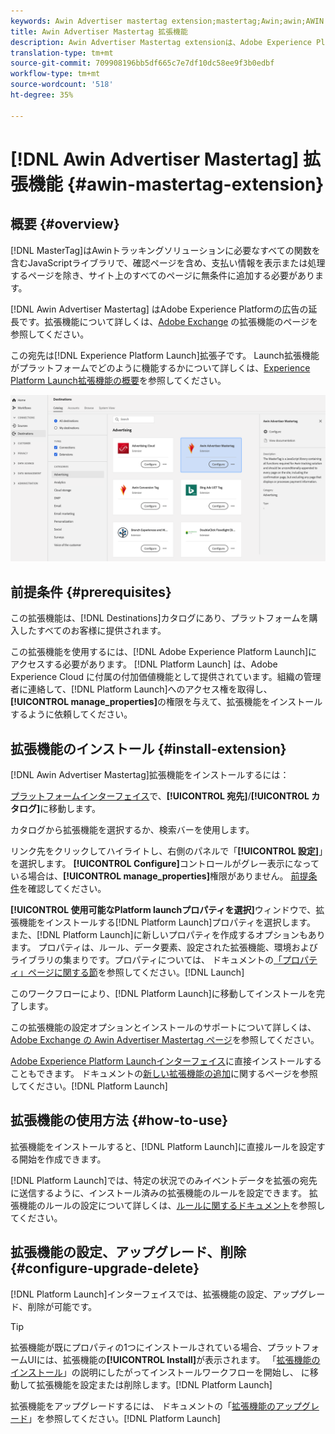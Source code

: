 ```yaml
---
keywords: Awin Advertiser mastertag extension;mastertag;Awin;awin;AWIN
title: Awin Advertiser Mastertag 拡張機能
description: Awin Advertiser Mastertag extensionは、Adobe Experience Platformの広告先です。 拡張機能について詳しくは、Adobe Exchange の拡張機能のページを参照してください。
translation-type: tm+mt
source-git-commit: 709908196bb5df665c7e7df10dc58ee9f3b0edbf
workflow-type: tm+mt
source-wordcount: '518'
ht-degree: 35%

---
```



# [!DNL Awin Advertiser Mastertag] 拡張機能 {#awin-mastertag-extension}

## 概要 {#overview}

[!DNL MasterTag]はAwinトラッキングソリューションに必要なすべての関数を含むJavaScriptライブラリで、確認ページを含め、支払い情報を表示または処理するページを除き、サイト上のすべてのページに無条件に追加する必要があります。

[!DNL Awin Advertiser Mastertag] はAdobe Experience Platformの広告の延長です。拡張機能について詳しくは、[Adobe Exchange](https://exchange.adobe.com/experiencecloud.details.103176.awin-advertiser-mastertag.html) の拡張機能のページを参照してください。

この宛先は[!DNL Experience Platform Launch]拡張子です。 Launch拡張機能がプラットフォームでどのように機能するかについて詳しくは、[Experience Platform Launch拡張機能の概要](../launch-extensions/overview.md)を参照してください。

![UI での Awin Advertiser Mastertag 拡張機能](../../assets/catalog/advertising/awin-mastertag/catalog.png)

## 前提条件 {#prerequisites}

この拡張機能は、[!DNL Destinations]カタログにあり、プラットフォームを購入したすべてのお客様に提供されます。

この拡張機能を使用するには、[!DNL Adobe Experience Platform Launch]にアクセスする必要があります。 [!DNL Platform Launch] は、Adobe Experience Cloud に付属の付加価値機能として提供されています。組織の管理者に連絡して、[!DNL Platform Launch]へのアクセス権を取得し、**[!UICONTROL manage_properties]**&#x200B;の権限を与えて、拡張機能をインストールするように依頼してください。

## 拡張機能のインストール {#install-extension}

[!DNL Awin Advertiser Mastertag]拡張機能をインストールするには：

[プラットフォームインターフェイス](http://platform.adobe.com/)で、**[!UICONTROL 宛先]**/**[!UICONTROL カタログ]**&#x200B;に移動します。

カタログから拡張機能を選択するか、検索バーを使用します。

リンク先をクリックしてハイライトし、右側のパネルで「**[!UICONTROL 設定]**」を選択します。 **[!UICONTROL Configure]**&#x200B;コントロールがグレー表示になっている場合は、**[!UICONTROL manage_properties]**&#x200B;権限がありません。 [前提条件](#prerequisites)を確認してください。

**[!UICONTROL 使用可能なPlatform launchプロパティを選択]**&#x200B;ウィンドウで、拡張機能をインストールする[!DNL Platform Launch]プロパティを選択します。 また、[!DNL Platform Launch]に新しいプロパティを作成するオプションもあります。 プロパティは、ルール、データ要素、設定された拡張機能、環境およびライブラリの集まりです。プロパティについては、 ドキュメントの[「プロパティ」ページに関する節](https://experienceleague.adobe.com/docs/launch/using/reference/admin/companies-and-properties.html#properties-page)を参照してください。[!DNL Launch]

このワークフローにより、[!DNL Platform Launch]に移動してインストールを完了します。

この拡張機能の設定オプションとインストールのサポートについて詳しくは、[Adobe Exchange の Awin Advertiser Mastertag ページ](https://exchange.adobe.com/experiencecloud.details.103176.awin-advertiser-mastertag.html)を参照してください。

[Adobe Experience Platform Launchインターフェイス](https://launch.adobe.com/)に直接インストールすることもできます。  ドキュメントの[新しい拡張機能の追加](https://experienceleague.adobe.com/docs/launch/using/reference/manage-resources/extensions/overview.html?lang=en#add-a-new-extension)に関するページを参照してください。[!DNL Platform Launch]


## 拡張機能の使用方法 {#how-to-use}

拡張機能をインストールすると、[!DNL Platform Launch]に直接ルールを設定する開始を作成できます。

[!DNL Platform Launch]では、特定の状況でのみイベントデータを拡張の宛先に送信するように、インストール済みの拡張機能のルールを設定できます。 拡張機能のルールの設定について詳しくは、[ルールに関するドキュメント](https://experienceleague.adobe.com/docs/launch/using/reference/manage-resources/rules.html)を参照してください。

## 拡張機能の設定、アップグレード、削除 {#configure-upgrade-delete}

[!DNL Platform Launch]インターフェイスでは、拡張機能の設定、アップグレード、削除が可能です。

>[!TIP]
>
>拡張機能が既にプロパティの1つにインストールされている場合、プラットフォームUIには、拡張機能の&#x200B;**[!UICONTROL Install]**&#x200B;が表示されます。 「[拡張機能のインストール](#install-extension)」の説明にしたがってインストールワークフローを開始し、 に移動して拡張機能を設定または削除します。[!DNL Platform Launch]

拡張機能をアップグレードするには、 ドキュメントの「[拡張機能のアップグレード](https://experienceleague.adobe.com/docs/launch/using/reference/manage-resources/extensions/extension-upgrade.html)」を参照してください。[!DNL Platform Launch]
